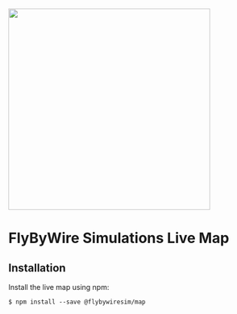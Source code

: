 # <img src="https://raw.githubusercontent.com/flybywiresim/fbw-branding/master/svg/FBW-Logo.svg" placeholder="FlyByWire" width="400"/>
# FlyByWire Simulations Live Map

## Installation

Install the live map using npm:

    $ npm install --save @flybywiresim/map
